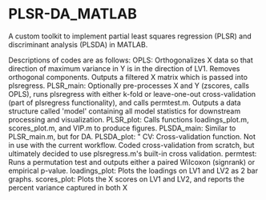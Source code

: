 # PLSR-DA_MATLAB
A custom toolkit to implement partial least squares regression (PLSR) and discriminant analysis (PLSDA) in MATLAB.

Descriptions of codes are as follows:
OPLS: Orthogonalizes X data so that direction of maximum variance in Y is in the direction of LV1. Removes orthogonal components. Outputs a filtered X matrix which is passed into plsregress.
PLSR_main: Optionally pre-processes X and Y (zscores, calls OPLS), runs plsregress with either k-fold or leave-one-out cross-validation (part of plsregress functionality), and calls permtest.m. Outputs a data structure called 'model' containing all model statistics for downstream processing and visualization.
PLSR_plot: Calls functions loadings_plot.m, scores_plot.m, and VIP.m to produce figures.
PLSDA_main: Similar to PLSR_main.m, but for DA.
PLSDA_plot: "
CV: Cross-validation function. Not in use with the current workflow. Coded cross-validation from scratch, but ultimately decided to use plsregress.m's built-in cross validation.
permtest: Runs a permutation test and outputs either a paired Wilcoxon (signrank) or empirical p-value.
loadings_plot: Plots the loadings on LV1 and LV2 as 2 bar graphs.
scores_plot: Plots the X scores on LV1 and LV2, and reports the percent variance captured in both X

